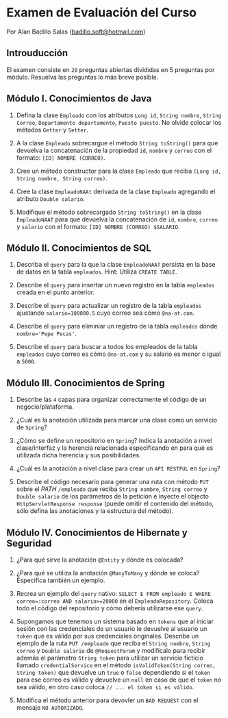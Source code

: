 # Examen de Evaluación del Curso

Por Alan Badillo Salas (badillo.soft@hotmail.com)

## Introuducción

El examen consiste en `20` preguntas abiertas divididas en 5 preguntas por módulo. Resuelva las preguntas lo más breve posible.

## Módulo I. Conocimientos de Java

1. Defina la clase `Empleado` con los atributos `Long id`, `String nombre`, `String Correo`, `Departamento departamento`,  `Puesto puesto`. No olvide colocar los métodos `Getter` y `Setter`.

2. A la clase `Empleado` sobrecargue el método `String toString()` para que devuelva la concatenación de la propiedad `id`, `nombre` y `correo` con el formato: `[ID] NOMBRE (CORREO)`.

3. Cree un método constructor para la clase `Empleado` que reciba `(Long id, String nombre, String correo)`.

4. Cree la clase `EmpleadoNAAt` derivada de la clase `Empleado` agregando el atributo `Double salario`.

5. Modifique el método sobrecargado `String toString()` en la clase `EmpleadoNAAT` para que devuelva la concatenación de `id`, `nombre`, `correo` y `salario` con el formato: `[ID] NOMBRE (CORREO) $SALARIO`.

## Módulo II. Conocimientos de SQL

1. Describa el `query` para la que la clase `EmpleadoNAAT` persista en la base de datos en la tabla `empleados`. Hint: Utiliza `CREATE TABLE`.

2. Describe el `query` para insertar un nuevo registro en la tabla `empleados` creada en el punto anterior.

3. Describe el `query` para actualizar un registro de la tabla `empleados` ajustando `salario=100000.5` cuyo correo sea cómo `@na-at.com`.

4. Describe el `query` para eliminiar un registro de la tabla `empleados` dónde `nombre='Pepe Pecas'`.

5. Describe el `query` para buscar a todos los empleados de la tabla `empleados` cuyo correo es cómo `@na-at.com` y su salario es menor o igual a `5000`.

## Módulo III. Conocimientos de Spring

1. Describe las `4` capas para organizar correctamente el código de un negocio/plataforma.

2. ¿Cuál es la anotación utilizada para marcar una clase como un servicio de `Spring`?

3. ¿Cómo se define un repositorio en `Spring`? Indica la anotación a nivel clase/interfaz y la herencia relacionada especificando en para qué es utilizada dicha herencia y sus posibilidades.

4. ¿Cuál es la anotación a nivel clase para crear un `API RESTFUL` en `Spring`?

5. Describe el código necesario para generar una ruta con método `PUT` sobre el *PATH* `/empleado` que reciba `String nombre`, `String correo` y `Double salario` de los parámetros de la petición e inyecte el objecto `HttpServletResponse response` (puede omitir el contenido del método, sólo defina las anotaciones y la estructura del método).

## Módulo IV. Conocimientos de Hibernate y Seguridad

1. ¿Para qué sirve la anotación `@Entity` y dónde es colocada?

2. ¿Para qué se utiliza la anotación `@ManyToMany` y dónde se coloca? Especifica también un ejemplo.

3. Recrea un ejemplo del `query` nativo: `SELECT E FROM empleado E WHERE correo=:correo AND salario>=20000` en el `EmpleadoRepository`. Coloca todo el código del repositorio y cómo debería utilizarse ese `query`.

4. Supongamos que tenemos un sistema basado en `tokens` que al iniciar sesión con las credenciales de un usuario le devuelve al usuario un `token` que es válido por sus credenciales originales. Describe un ejemplo de la ruta `PUT /empleado` que reciba el `String nombre`, `String correo` y `Double salario` de `@RequestParam` y modificalo para recibir además el parámetro `String token` para utilizar un servicio ficticio llamado `credentialService` en el método `isValidToken(String correo, String token)` que devuelve un `true` o `false` dependiendo si el `token` para ese correo es válido y devuelve un `null` en caso de que el `token` no sea válido, en otro caso coloca `// ... el token si es válido`.

5. Modifica el método anterior para devovler un `BAD REQUEST` con el mensaje `NO AUTORIZADO`.